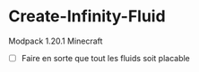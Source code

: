 # Create-Infinity-Fluid
Modpack 1.20.1 Minecraft

- [ ] Faire en sorte que tout les fluids soit placable
